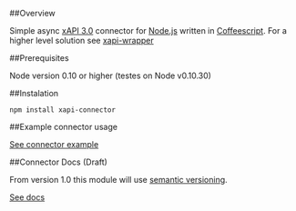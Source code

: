 ##Overview

Simple async [xAPI 3.0](http://developers.xstore.pro/) connector for [Node.js](http://nodejs.org/) written in [Coffeescript](http://coffeescript.org/).
For a higher level solution see [xapi-wrapper](https://github.com/pgorzelany/xapi-wrapper)

##Prerequisites

Node version 0.10 or higher (testes on Node v0.10.30)

##Instalation

`npm install xapi-connector`

##Example connector usage

[See connector example](src/connector-example.litcoffee)

##Connector Docs (Draft)

From version 1.0 this module will use [semantic versioning](http://semver.org/).

[See docs](docs/docs.md)

